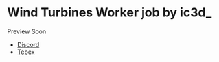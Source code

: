 # Wind Turbines Worker job by ic3d_

Preview Soon

- [Discord](https://discord.gg/3h2WpSH7Sg)
- [Tebex](https://ic3d-marketplace.tebex.io/) 

